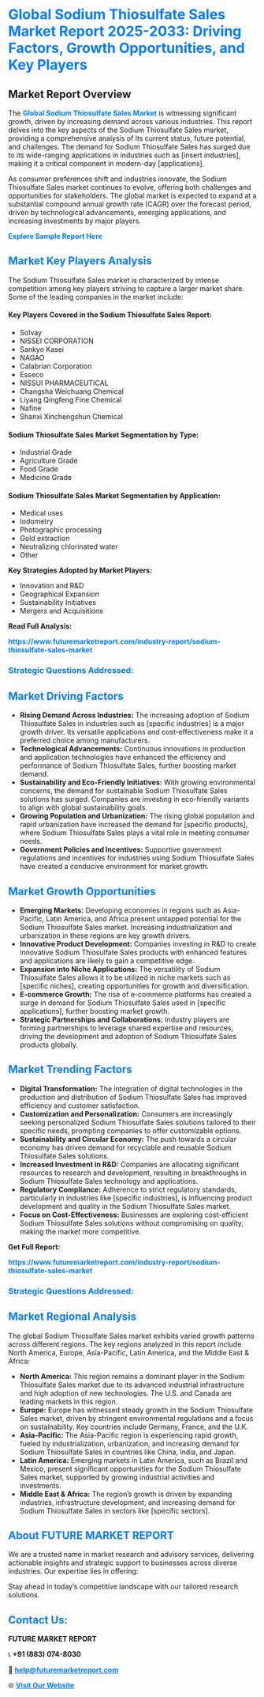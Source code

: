 <h1 style="color: #007BFF;">Global Sodium Thiosulfate Sales Market Report 2025-2033: Driving Factors, Growth Opportunities, and Key Players</h1>

<section id="overview">
<h2>Market Report Overview</h2>
<p>The <a href="https://www.futuremarketreport.com/industry-report/sodium-thiosulfate-sales-market" style="color: #007BFF; text-decoration: none;"><strong>Global Sodium Thiosulfate Sales Market</strong></a> is witnessing significant growth, driven by increasing demand across various industries. This report delves into the key aspects of the Sodium Thiosulfate Sales market, providing a comprehensive analysis of its current status, future potential, and challenges. The demand for Sodium Thiosulfate Sales has surged due to its wide-ranging applications in industries such as [insert industries], making it a critical component in modern-day [applications].</p>
<p>As consumer preferences shift and industries innovate, the Sodium Thiosulfate Sales market continues to evolve, offering both challenges and opportunities for stakeholders. The global market is expected to expand at a substantial compound annual growth rate (CAGR) over the forecast period, driven by technological advancements, emerging applications, and increasing investments by major players.</p>
</section>

<section id="overview">
<p><a href="https://www.futuremarketreport.com/request-sample/reportId=105051" style="color: #007BFF; text-decoration: none;"><strong>Explore Sample Report Here</strong></a></p>
</section>

<section id="key-players">
<h2 style="color: #007BFF;">Market Key Players Analysis</h2>
<p>The Sodium Thiosulfate Sales market is characterized by intense competition among key players striving to capture a larger market share. Some of the leading companies in the market include:</p>
<h4>Key Players Covered in the Sodium Thiosulfate Sales Report:</h4>
<ul><li>Solvay</li><li>NISSEI CORPORATION</li><li>Sankyo Kasei</li><li>NAGAO</li><li>Calabrian Corporation</li><li>Esseco</li><li>NISSUI PHARMACEUTICAL</li><li>Changsha Weichuang Chemical</li><li>Liyang Qingfeng Fine Chemical</li><li>Nafine</li><li>Shanxi Xinchengshun Chemical</li></ul>
<h4>Sodium Thiosulfate Sales Market Segmentation by Type:</h4>
<ul><li>Industrial Grade</li><li>Agriculture Grade</li><li>Food Grade</li><li>Medicine Grade</li></ul>

<h4>Sodium Thiosulfate Sales Market Segmentation by Application:</h4>
<ul><li>Medical uses</li><li>Iodometry</li><li>Photographic processing</li><li>Gold extraction</li><li>Neutralizing chlorinated water</li><li>Other</li></ul>
<p><strong>Key Strategies Adopted by Market Players:</strong></p>
<ul>
<li>Innovation and R&D</li>
<li>Geographical Expansion</li>
<li>Sustainability Initiatives</li>
<li>Mergers and Acquisitions</li>
</ul>
</section>

<section>
<p><strong>Read Full Analysis: </strong></p><a href="https://www.futuremarketreport.com/industry-report/sodium-thiosulfate-sales-market" style="color: #007BFF; text-decoration: none;"><strong>https://www.futuremarketreport.com/industry-report/sodium-thiosulfate-sales-market</strong></a>
<h3 style="color: #007BFF;">Strategic Questions Addressed:</h3>
</section>

<section id="driving-factors">
<h2 style="color: #007BFF;">Market Driving Factors</h2>
<ul>
<li><strong>Rising Demand Across Industries:</strong> The increasing adoption of Sodium Thiosulfate Sales in industries such as [specific industries] is a major growth driver. Its versatile applications and cost-effectiveness make it a preferred choice among manufacturers.</li>
<li><strong>Technological Advancements:</strong> Continuous innovations in production and application technologies have enhanced the efficiency and performance of Sodium Thiosulfate Sales, further boosting market demand.</li>
<li><strong>Sustainability and Eco-Friendly Initiatives:</strong> With growing environmental concerns, the demand for sustainable Sodium Thiosulfate Sales solutions has surged. Companies are investing in eco-friendly variants to align with global sustainability goals.</li>
<li><strong>Growing Population and Urbanization:</strong> The rising global population and rapid urbanization have increased the demand for [specific products], where Sodium Thiosulfate Sales plays a vital role in meeting consumer needs.</li>
<li><strong>Government Policies and Incentives:</strong> Supportive government regulations and incentives for industries using Sodium Thiosulfate Sales have created a conducive environment for market growth.</li>
</ul>
</section>

<section id="growth-opportunities">
<h2 style="color: #007BFF;">Market Growth Opportunities</h2>
<ul>
<li><strong>Emerging Markets:</strong> Developing economies in regions such as Asia-Pacific, Latin America, and Africa present untapped potential for the Sodium Thiosulfate Sales market. Increasing industrialization and urbanization in these regions are key growth drivers.</li>
<li><strong>Innovative Product Development:</strong> Companies investing in R&D to create innovative Sodium Thiosulfate Sales products with enhanced features and applications are likely to gain a competitive edge.</li>
<li><strong>Expansion into Niche Applications:</strong> The versatility of Sodium Thiosulfate Sales allows it to be utilized in niche markets such as [specific niches], creating opportunities for growth and diversification.</li>
<li><strong>E-commerce Growth:</strong> The rise of e-commerce platforms has created a surge in demand for Sodium Thiosulfate Sales used in [specific applications], further boosting market growth.</li>
<li><strong>Strategic Partnerships and Collaborations:</strong> Industry players are forming partnerships to leverage shared expertise and resources, driving the development and adoption of Sodium Thiosulfate Sales products globally.</li>
</ul>
</section>

<section id="trending-factors">
<h2 style="color: #007BFF;">Market Trending Factors</h2>
<ul>
<li><strong>Digital Transformation:</strong> The integration of digital technologies in the production and distribution of Sodium Thiosulfate Sales has improved efficiency and customer satisfaction.</li>
<li><strong>Customization and Personalization:</strong> Consumers are increasingly seeking personalized Sodium Thiosulfate Sales solutions tailored to their specific needs, prompting companies to offer customizable options.</li>
<li><strong>Sustainability and Circular Economy:</strong> The push towards a circular economy has driven demand for recyclable and reusable Sodium Thiosulfate Sales solutions.</li>
<li><strong>Increased Investment in R&D:</strong> Companies are allocating significant resources to research and development, resulting in breakthroughs in Sodium Thiosulfate Sales technology and applications.</li>
<li><strong>Regulatory Compliance:</strong> Adherence to strict regulatory standards, particularly in industries like [specific industries], is influencing product development and quality in the Sodium Thiosulfate Sales market.</li>
<li><strong>Focus on Cost-Effectiveness:</strong> Businesses are exploring cost-efficient Sodium Thiosulfate Sales solutions without compromising on quality, making the market more competitive.</li>
</ul>
</section>

<section>
<p><strong>Get Full Report: </strong></p><a href="https://www.futuremarketreport.com/industry-report/sodium-thiosulfate-sales-market" style="color: #007BFF; text-decoration: none;"><strong>https://www.futuremarketreport.com/industry-report/sodium-thiosulfate-sales-market</strong></a>
<h3 style="color: #007BFF;">Strategic Questions Addressed:</h3>
</section>


<section id="regional-analysis">
<h2 style="color: #007BFF;">Market Regional Analysis</h2>
<p>The global Sodium Thiosulfate Sales market exhibits varied growth patterns across different regions. The key regions analyzed in this report include North America, Europe, Asia-Pacific, Latin America, and the Middle East & Africa:</p>
<ul>
<li><strong>North America:</strong> This region remains a dominant player in the Sodium Thiosulfate Sales market due to its advanced industrial infrastructure and high adoption of new technologies. The U.S. and Canada are leading markets in this region.</li>
<li><strong>Europe:</strong> Europe has witnessed steady growth in the Sodium Thiosulfate Sales market, driven by stringent environmental regulations and a focus on sustainability. Key countries include Germany, France, and the U.K.</li>
<li><strong>Asia-Pacific:</strong> The Asia-Pacific region is experiencing rapid growth, fueled by industrialization, urbanization, and increasing demand for Sodium Thiosulfate Sales in countries like China, India, and Japan.</li>
<li><strong>Latin America:</strong> Emerging markets in Latin America, such as Brazil and Mexico, present significant opportunities for the Sodium Thiosulfate Sales market, supported by growing industrial activities and investments.</li>
<li><strong>Middle East & Africa:</strong> The region’s growth is driven by expanding industries, infrastructure development, and increasing demand for Sodium Thiosulfate Sales in sectors like [specific sectors].</li>
</ul>
</section>

<footer>
<h2 style="color: #007BFF;">About FUTURE MARKET REPORT</h2>
<p>We are a trusted name in market research and advisory services, delivering actionable insights and strategic support to businesses across diverse industries. Our expertise lies in offering:</p>

<p>Stay ahead in today’s competitive landscape with our tailored research solutions.</p>

<h2 style="color: #007BFF;">Contact Us:</h2>
<p><strong>FUTURE MARKET REPORT</strong></p>
<p>📞 <strong>+91 (883) 074-8030</strong></p>
<p>📧 <strong><a href="mailto:help@futuremarketreport.com" style="color: #007BFF;">help@futuremarketreport.com</a></strong></p>
<p>🌐 <strong><a href="https://www.futuremarketreport.com/" style="color: #007BFF;">Visit Our Website</a></strong></p>
</footer>